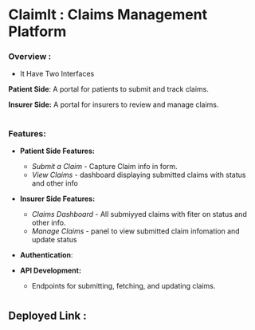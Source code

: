 # **ClaimIt** : Claims Management Platform

### Overview :
- It Have Two Interfaces

**Patient Side**: A portal for patients to submit and track claims.

**Insurer Side:** A portal for insurers to review and manage claims.

#

### Features:
 - **Patient Side Features:**
   - *Submit a Claim* - Capture Claim info in form.
   - *View Claims* - dashboard displaying submitted claims with status and other info

 - **Insurer Side Features:**
   - *Claims Dashboard* -  All submiyyed claims with fiter on status and other info.
   - *Manage Claims* - panel to view  submitted claim infomation and update status

- **Authentication**:
- **API Development:**
  - Endpoints for submitting, fetching, and updating claims.

#

## Deployed Link : 




